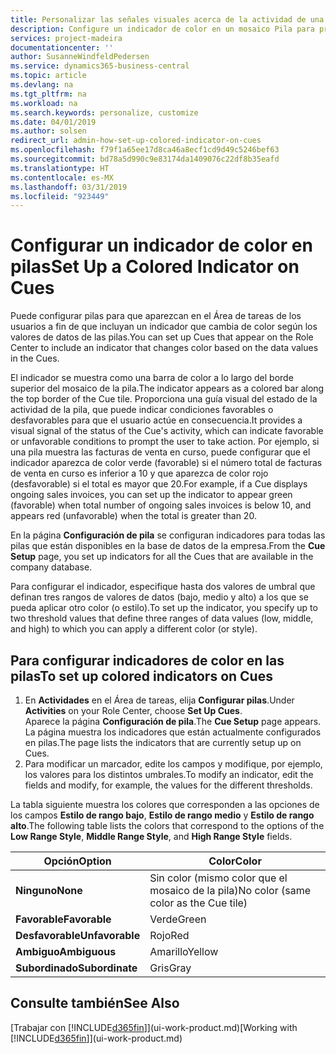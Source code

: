 ```yaml
---
title: Personalizar las señales visuales acerca de la actividad de una pila | Documentos de Microsoft
description: Configure un indicador de color en un mosaico Pila para proporcionar una señal visual personalizada de la actividad de la pila.
services: project-madeira
documentationcenter: ''
author: SusanneWindfeldPedersen
ms.service: dynamics365-business-central
ms.topic: article
ms.devlang: na
ms.tgt_pltfrm: na
ms.workload: na
ms.search.keywords: personalize, customize
ms.date: 04/01/2019
ms.author: solsen
redirect_url: admin-how-set-up-colored-indicator-on-cues
ms.openlocfilehash: f79f1a65ee17d8ca46a8ecf1cd9d49c5246bef63
ms.sourcegitcommit: bd78a5d990c9e83174da1409076c22df8b35eafd
ms.translationtype: HT
ms.contentlocale: es-MX
ms.lasthandoff: 03/31/2019
ms.locfileid: "923449"
---
```

# <a name="set-up-a-colored-indicator-on-cues"></a><span data-ttu-id="19381-103">Configurar un indicador de color en pilas</span><span class="sxs-lookup"><span data-stu-id="19381-103">Set Up a Colored Indicator on Cues</span></span>
<span data-ttu-id="19381-104">Puede configurar pilas para que aparezcan en el Área de tareas de los usuarios a fin de que incluyan un indicador que cambia de color según los valores de datos de las pilas.</span><span class="sxs-lookup"><span data-stu-id="19381-104">You can set up Cues that appear on the Role Center to include an indicator that changes color based on the data values in the Cues.</span></span>

<span data-ttu-id="19381-105">El indicador se muestra como una barra de color a lo largo del borde superior del mosaico de la pila.</span><span class="sxs-lookup"><span data-stu-id="19381-105">The indicator appears as a colored bar along the top border of the Cue tile.</span></span> <span data-ttu-id="19381-106">Proporciona una guía visual del estado de la actividad de la pila, que puede indicar condiciones favorables o desfavorables para que el usuario actúe en consecuencia.</span><span class="sxs-lookup"><span data-stu-id="19381-106">It provides a visual signal of the status of the Cue's activity, which can indicate favorable or unfavorable conditions to prompt the user to take action.</span></span> <span data-ttu-id="19381-107">Por ejemplo, si una pila muestra las facturas de venta en curso, puede configurar que el indicador aparezca de color verde (favorable) si el número total de facturas de venta en curso es inferior a 10 y que aparezca de color rojo (desfavorable) si el total es mayor que 20.</span><span class="sxs-lookup"><span data-stu-id="19381-107">For example, if a Cue displays ongoing sales invoices, you can set up the indicator to appear green (favorable) when total number of ongoing sales invoices is below 10, and appears red (unfavorable) when the total is greater than 20.</span></span>

<span data-ttu-id="19381-108">En la página **Configuración de pila** se configuran indicadores para todas las pilas que están disponibles en la base de datos de la empresa.</span><span class="sxs-lookup"><span data-stu-id="19381-108">From the **Cue Setup** page, you set up indicators for all the Cues that are available in the company database.</span></span>

<span data-ttu-id="19381-109">Para configurar el indicador, especifique hasta dos valores de umbral que definan tres rangos de valores de datos (bajo, medio y alto) a los que se pueda aplicar otro color (o estilo).</span><span class="sxs-lookup"><span data-stu-id="19381-109">To set up the indicator, you specify up to two threshold values that define three ranges of data values (low, middle, and high) to which you can apply a different color (or style).</span></span>

## <a name="to-set-up-colored-indicators-on-cues"></a><span data-ttu-id="19381-110">Para configurar indicadores de color en las pilas</span><span class="sxs-lookup"><span data-stu-id="19381-110">To set up colored indicators on Cues</span></span>
1. <span data-ttu-id="19381-111">En **Actividades** en el Área de tareas, elija **Configurar pilas**.</span><span class="sxs-lookup"><span data-stu-id="19381-111">Under **Activities** on your Role Center, choose **Set Up Cues**.</span></span>  
   <span data-ttu-id="19381-112">Aparece la página **Configuración de pila**.</span><span class="sxs-lookup"><span data-stu-id="19381-112">The **Cue Setup** page appears.</span></span> <span data-ttu-id="19381-113">La página muestra los indicadores que están actualmente configurados en pilas.</span><span class="sxs-lookup"><span data-stu-id="19381-113">The page lists the indicators that are currently setup up on Cues.</span></span>
2. <span data-ttu-id="19381-114">Para modificar un marcador, edite los campos y modifique, por ejemplo, los valores para los distintos umbrales.</span><span class="sxs-lookup"><span data-stu-id="19381-114">To modify an indicator, edit the fields and modify, for example, the values for the different thresholds.</span></span>  

<span data-ttu-id="19381-115">La tabla siguiente muestra los colores que corresponden a las opciones de los campos **Estilo de rango bajo**, **Estilo de rango medio** y **Estilo de rango alto**.</span><span class="sxs-lookup"><span data-stu-id="19381-115">The following table lists the colors that correspond to the options of the **Low Range Style**, **Middle Range Style**, and **High Range Style** fields.</span></span>

| <span data-ttu-id="19381-116">Opción</span><span class="sxs-lookup"><span data-stu-id="19381-116">Option</span></span> | <span data-ttu-id="19381-117">Color</span><span class="sxs-lookup"><span data-stu-id="19381-117">Color</span></span> |
| --- | --- |
| <span data-ttu-id="19381-118">**Ninguno**</span><span class="sxs-lookup"><span data-stu-id="19381-118">**None**</span></span> |<span data-ttu-id="19381-119">Sin color (mismo color que el mosaico de la pila)</span><span class="sxs-lookup"><span data-stu-id="19381-119">No color (same color as the Cue tile)</span></span>|
| <span data-ttu-id="19381-120">**Favorable**</span><span class="sxs-lookup"><span data-stu-id="19381-120">**Favorable**</span></span> |<span data-ttu-id="19381-121">Verde</span><span class="sxs-lookup"><span data-stu-id="19381-121">Green</span></span> |
| <span data-ttu-id="19381-122">**Desfavorable**</span><span class="sxs-lookup"><span data-stu-id="19381-122">**Unfavorable**</span></span> |<span data-ttu-id="19381-123">Rojo</span><span class="sxs-lookup"><span data-stu-id="19381-123">Red</span></span> |
| <span data-ttu-id="19381-124">**Ambiguo**</span><span class="sxs-lookup"><span data-stu-id="19381-124">**Ambiguous**</span></span> |<span data-ttu-id="19381-125">Amarillo</span><span class="sxs-lookup"><span data-stu-id="19381-125">Yellow</span></span> |
| <span data-ttu-id="19381-126">**Subordinado**</span><span class="sxs-lookup"><span data-stu-id="19381-126">**Subordinate**</span></span> |<span data-ttu-id="19381-127">Gris</span><span class="sxs-lookup"><span data-stu-id="19381-127">Gray</span></span> |

## <a name="see-also"></a><span data-ttu-id="19381-128">Consulte también</span><span class="sxs-lookup"><span data-stu-id="19381-128">See Also</span></span>
<span data-ttu-id="19381-129">[Trabajar con [!INCLUDE[d365fin](includes/d365fin_md.md)]](ui-work-product.md)</span><span class="sxs-lookup"><span data-stu-id="19381-129">[Working with [!INCLUDE[d365fin](includes/d365fin_md.md)]](ui-work-product.md)</span></span>
